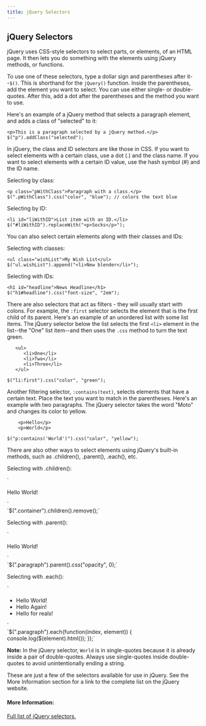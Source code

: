 ```yaml
---
title: jQuery Selectors
---
```


## jQuery Selectors

jQuery uses CSS-style selectors to select parts, or elements, of an HTML page. It then lets you do something with the elements using jQuery methods, or functions.

To use one of these selectors, type a dollar sign and parentheses after it--`$()`. This is shorthand for the `jQuery()` function. Inside the parentheses, add the element you want to select. You can use either single- or double-quotes. After this, add a dot after the parentheses and the method you want to use.

Here's an example of a jQuery method that selects a paragraph element, and adds a class of "selected" to it:

`<p>This is a paragraph selected by a jQuery method.</p>`<br>
`$("p").addClass("selected");`

In jQuery, the class and ID selectors are like those in CSS. If you want to select elements with a certain class, use a dot (.) and the class name. If you want to select elements with a certain ID value, use the hash symbol (#) and the ID name.

Selecting by class:

`<p class="pWithClass">Paragraph with a class.</p>`<br>
`$(".pWithClass").css("color", "blue"); // colors the text blue`

Selecting by ID:

`<li id="liWithID">List item with an ID.</li>`<br>
`$("#liWithID").replaceWith("<p>Socks</p>");`

You can also select certain elements along with their classes and IDs:

Selecting with classes:

`<ul class="wishList">My Wish List</ul>`<br>
`$("ul.wishList").append("<li>New blender</li>");`

Selecting with IDs:

`<h1 id="headline">News Headline</h1>`<br>
`$("h1#headline").css("font-size", "2em");`

There are also selectors that act as filters - they will usually start with colons. For example, the `:first` selector selects the element that is the first child of its parent. Here's an example of an unordered list with some list items. The jQuery selector below the list selects the first `<li>` element in the list--the "One" list item--and then uses the `.css` method to turn the text green.

```
   <ul>
      <li>One</li>
      <li>Two</li>
      <li>Three</li>
   </ul>
```
`$("li:first").css("color", "green");`

Another filtering selector, `:contains(text)`, selects elements that have a certain text. Place the text you want to match in the parentheses. Here's an example with two paragraphs. The jQuery selector takes the word "Moto" and changes its color to yellow.

```
    <p>Hello</p>
    <p>World</p>
```
`$("p:contains('World')").css("color", "yellow");`

There are also other ways to select elements using jQuery's built-in methods, such as .children(), .parent(), .each(), etc.

Selecting with .children():

`<div class="container">
	<p class="paragraph">Hello World!</p>
 </div>`<br>
`$(".container").children().remove();`

Selecting with .parent():

`<div class="container">
	<p class="paragraph">Hello World!</p>
 </div>`<br>
`$(".paragraph").parent().css("opacity", 0);`

Selecting with .each():

`<ul>
	<li>Hello World!</li>
	<li>Hello Again!</li>
	<li>Hello for reals!</li>
 </ul>`<br>
`$(".paragraph").each(function(index, element)) {
	console.log($(element).html());
});`


**Note:** In the jQuery selector, `World` is in single-quotes because it is already inside a pair of double-quotes. Always use single-quotes inside double-quotes to avoid unintentionally ending a string.

These are just a few of the selectors available for use in jQuery. See the More Information section for a link to the complete list on the jQuery website.

#### More Information:
<a href="http://api.jquery.com/category/selectors/" target="_blank">Full list of jQuery selectors.</a>
